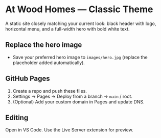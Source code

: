 
# At Wood Homes — Classic Theme

A static site closely matching your current look: black header with logo, horizontal menu, and a full-width hero with bold white text.

## Replace the hero image
- Save your preferred hero image to `images/hero.jpg` (replace the placeholder added automatically).

## GitHub Pages
1. Create a repo and push these files.
2. Settings → Pages → Deploy from a branch → `main` / root.
3. (Optional) Add your custom domain in Pages and update DNS.

## Editing
Open in VS Code. Use the Live Server extension for preview.
